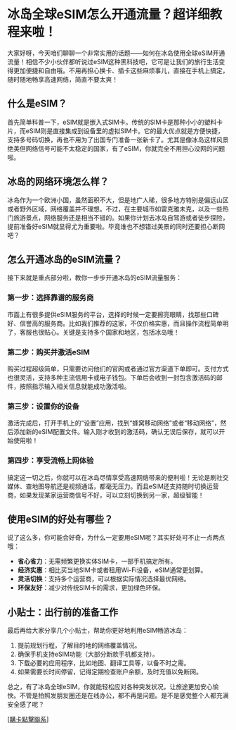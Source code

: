 # 冰岛全球eSIM怎么开通流量？超详细教程来啦！

大家好呀，今天咱们聊聊一个非常实用的话题——如何在冰岛使用全球eSIM开通流量！相信不少小伙伴都听说过eSIM这种黑科技吧，它可是让我们的旅行生活变得更加便捷和自由哦。不用再担心换卡、插卡这些麻烦事儿，直接在手机上搞定，随时随地畅享高速网络，简直不要太爽！

## 什么是eSIM？

首先简单科普一下，eSIM就是嵌入式SIM卡。传统的SIM卡是那种小小的塑料卡片，而eSIM则是直接集成到设备里的虚拟SIM卡。它的最大优点就是方便快捷，支持多号码切换，再也不用为了出国专门准备一张新卡了。尤其是像冰岛这样风景绝美但网络信号可能不太稳定的国家，有了eSIM，你就完全不用担心没网的问题啦。

## 冰岛的网络环境怎么样？

冰岛作为一个欧洲小国，虽然面积不大，但是地广人稀，很多地方特别是偏远山区或者野外区域，网络覆盖并不理想。不过，在主要城市如雷克雅未克，以及一些热门旅游景点，网络服务还是相当不错的。如果你计划去冰岛自驾游或者徒步探险，提前准备好eSIM就显得尤为重要啦。毕竟谁也不想错过美景的同时还要担心断网吧？

## 怎么开通冰岛的eSIM流量？

接下来就是重点部分啦，教你一步步开通冰岛的eSIM流量服务：

### 第一步：选择靠谱的服务商

市面上有很多提供eSIM服务的平台，选择的时候一定要擦亮眼睛，找那些口碑好、信誉高的服务商。比如我们推荐的这家，不仅价格实惠，而且操作流程简单明了，客服也很贴心。关键是支持多个国家和地区，包括冰岛哦！

### 第二步：购买并激活eSIM

购买过程超级简单，只需要访问他们的官网或者通过官方渠道下单即可。支付方式也很灵活，支持多种主流信用卡或电子钱包。下单后会收到一封包含激活码的邮件，按照指示输入相关信息就能成功激活啦。

### 第三步：设置你的设备

激活完成后，打开手机上的“设置”应用，找到“蜂窝移动网络”或者“移动网络”，然后添加新的eSIM配置文件。输入刚才收到的激活码，确认无误后保存，就可以开始使用啦！

### 第四步：享受流畅上网体验

搞定这一切之后，你就可以在冰岛尽情享受高速网络带来的便利啦！无论是刷社交媒体、查地图导航还是视频通话，都毫无压力。而且eSIM还支持随时切换运营商，如果发现某家运营商信号不好，可以立刻切换到另一家，超级智能！

## 使用eSIM的好处有哪些？

说了这么多，你可能会好奇，为什么一定要用eSIM呢？其实好处可不止一点两点哦：

- **省心省力**：无需频繁更换实体SIM卡，一部手机搞定所有。
- **经济实惠**：相比买当地SIM卡或者租用Wi-Fi设备，eSIM通常更划算。
- **灵活切换**：支持多个运营商，可以根据实际情况选择最优网络。
- **环保友好**：减少对传统SIM卡的需求，更加绿色环保。

## 小贴士：出行前的准备工作

最后再给大家分享几个小贴士，帮助你更好地利用eSIM畅游冰岛：

1. 提前规划行程，了解目的地的网络覆盖情况。
2. 确保手机支持eSIM功能（大部分新款手机都支持）。
3. 下载必要的应用程序，比如地图、翻译工具等，以备不时之需。
4. 如果需要长时间停留，记得定期检查账户余额，及时充值以免断网。

总之，有了冰岛全球eSIM，你就能轻松应对各种突发状况，让旅途更加安心愉快。不管是拍照发朋友圈还是在线办公，都不再是问题。是不是感觉整个人都充满安全感了呢？

[[購卡點擊聯系](https://t.me/s/esim1088)]